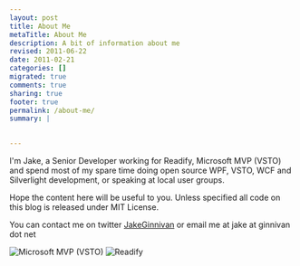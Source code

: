```yaml
---
layout: post
title: About Me
metaTitle: About Me
description: A bit of information about me
revised: 2011-06-22
date: 2011-02-21
categories: []
migrated: true
comments: true
sharing: true
footer: true
permalink: /about-me/
summary: | 
  

---
```

I'm Jake, a Senior Developer working for Readify, Microsoft MVP (VSTO) and spend most of my spare time doing open source WPF, VSTO, WCF and Silverlight development, or speaking at local user groups.

Hope the content here will be useful to you. Unless specified all code on this blog is released under MIT License.

You can contact me on twitter [JakeGinnivan][1] or email me at jake at ginnivan dot net

![Microsoft MVP (VSTO)][3]
![Readify][4]


  [1]: http://twitter.com/JakeGinnivan
  [2]: /get/MeSmall.jpg
  [3]: /get/mvp-logo-small.gif
  [4]: http://readify.net/img/readify.jpg
